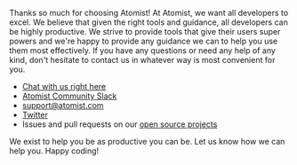 Thanks so much for choosing Atomist!  At Atomist, we want all
developers to excel.  We believe that given the right tools and
guidance, all developers can be highly productive.  We strive to
provide tools that give their users super powers and we're happy to
provide any guidance we can to help you use them most effectively.  If
you have any questions or need any help of any kind, don't hesitate to
contact us in whatever way is most convenient for you.

* <a id="contact" name="contact"></a><a class="contact" href="#contact" title="Atomist Support Chat">Chat with us right here</a>
* [Atomist Community Slack][slack]
* [support@atomist.com][email]
* [Twitter][twitter]
* Issues and pull requests on our [open source projects][github]

We exist to help you be as productive you can be.  Let us know how we
can help you.  Happy coding!

[slack]: https://join.atomist.com (Atomist Community Slack)
[email]: mailto:support@atomist.com (Atomist Email Support)
[twitter]: https://twitter.com/atomist (@atomist on Twitter)
[github]: https://github.com/atomist (Atomist on GitHub)

